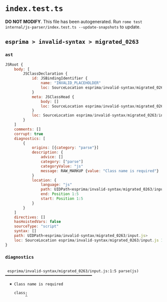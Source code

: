 # `index.test.ts`

**DO NOT MODIFY**. This file has been autogenerated. Run `rome test internal/js-parser/index.test.ts --update-snapshots` to update.

## `esprima > invalid-syntax > migrated_0263`

### `ast`

```javascript
JSRoot {
	body: [
		JSClassDeclaration {
			id: JSBindingIdentifier {
				name: "INVALID_PLACEHOLDER"
				loc: SourceLocation esprima/invalid-syntax/migrated_0263/input.js 1:5-1:5
			}
			meta: JSClassHead {
				body: []
				loc: SourceLocation esprima/invalid-syntax/migrated_0263/input.js 1:0-1:6
			}
			loc: SourceLocation esprima/invalid-syntax/migrated_0263/input.js 1:0-1:6
		}
	]
	comments: []
	corrupt: true
	diagnostics: [
		{
			origins: [{category: "parse"}]
			description: {
				advice: []
				category: ["parse"]
				categoryValue: "js"
				message: RAW_MARKUP {value: "Class name is required"}
			}
			location: {
				language: "js"
				path: UIDPath<esprima/invalid-syntax/migrated_0263/input.js>
				end: Position 1:5
				start: Position 1:5
			}
		}
	]
	directives: []
	hasHoistedVars: false
	sourceType: "script"
	syntax: []
	path: UIDPath<esprima/invalid-syntax/migrated_0263/input.js>
	loc: SourceLocation esprima/invalid-syntax/migrated_0263/input.js 1:0-2:0
}
```

### `diagnostics`

```

 esprima/invalid-syntax/migrated_0263/input.js:1:5 parse(js) ━━━━━━━━━━━━━━━━━━━━━━━━━━━━━━━━━━━━━━━

  ✖ Class name is required

    class;
         ^


```
